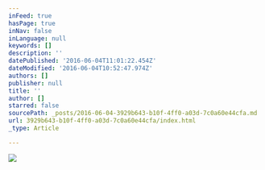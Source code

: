 ```yaml
---
inFeed: true
hasPage: true
inNav: false
inLanguage: null
keywords: []
description: ''
datePublished: '2016-06-04T11:01:22.454Z'
dateModified: '2016-06-04T10:52:47.974Z'
authors: []
publisher: null
title: ''
author: []
starred: false
sourcePath: _posts/2016-06-04-3929b643-b10f-4ff0-a03d-7c0a60e44cfa.md
url: 3929b643-b10f-4ff0-a03d-7c0a60e44cfa/index.html
_type: Article

---
```

![](https://the-grid-user-content.s3-us-west-2.amazonaws.com/5947a06f-9bc0-41e3-89cf-43acd456784b.jpg)